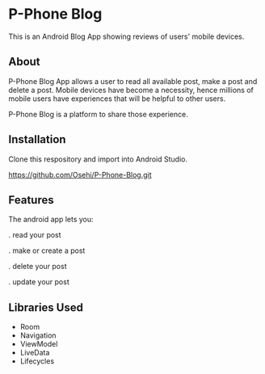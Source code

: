 # P-Phone Blog
This is an Android Blog App showing reviews of users' mobile devices.

## About
P-Phone Blog App allows a user to read all available post, make a post and delete a post. Mobile devices have become a necessity, hence millions of mobile users have experiences that will be helpful to other users.

P-Phone Blog is a platform to share those experience.

## Installation
Clone this respository and import into Android Studio.

https://github.com/Osehi/P-Phone-Blog.git

## Features
The android app lets you:

 . read your post
 
 . make or create a post
 
 . delete your post
 
 . update your post
 
 ## Libraries Used
 * Room
 * Navigation
 * ViewModel
 * LiveData
 * Lifecycles
 
 
